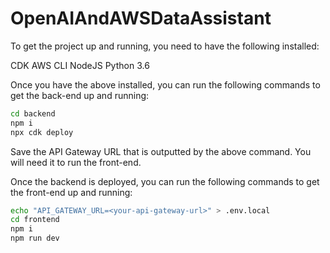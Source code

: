 # OpenAIAndAWSDataAssistant

To get the project up and running, you need to have the following installed:

CDK
AWS CLI
NodeJS
Python 3.6

Once you have the above installed, you can run the following commands to get the back-end up and running:

```bash
cd backend
npm i
npx cdk deploy
```

Save the API Gateway URL that is outputted by the above command. You will need it to run the front-end.

Once the backend is deployed, you can run the following commands to get the front-end up and running:

```bash
echo "API_GATEWAY_URL=<your-api-gateway-url>" > .env.local
cd frontend
npm i
npm run dev
```


